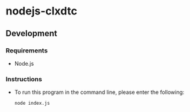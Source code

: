 # nodejs-clxdtc

## Development

### Requirements
  - Node.js

### Instructions
  - To run this program in the command line, please enter the following:

    ```shell
    node index.js
    ```
